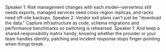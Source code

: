 Speaker 1: Risk management changes with each model—serverless still needs exports, managed services need cross-region replicas, and racks need off-site backups.
Speaker 2: Vendor exit plans can't just be "download the data." Capture infrastructure as code, schema migrations and performance benchmarks so switching is rehearsed.
Speaker 1: And keep a shared-responsibility matrix handy; knowing whether the provider or your team handles identity, patching and incident response stops finger-pointing when things break.
